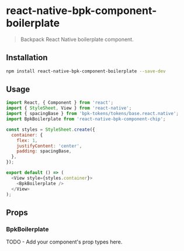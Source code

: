 # react-native-bpk-component-boilerplate

> Backpack React Native boilerplate component.

## Installation

```sh
npm install react-native-bpk-component-boilerplate --save-dev
```

## Usage

```js
import React, { Component } from 'react';
import { StyleSheet, View } from 'react-native';
import { spacingBase } from 'bpk-tokens/tokens/base.react.native';
import BpkBoilerplate from 'react-native-bpk-component-chip';

const styles = StyleSheet.create({
  container: {
    flex: 1,
    justifyContent: 'center',
    padding: spacingBase,
  },
});

export default () => (
  <View style={styles.container}>
    <BpkBoilerplate />
  </View>
);
```

## Props

### BpkBoilerplate

TODO - Add your component's prop types here.

